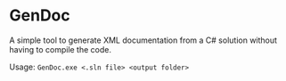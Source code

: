 # GenDoc
A simple tool to generate XML documentation from a C# solution without having to compile the code.

Usage: `GenDoc.exe <.sln file> <output folder>`